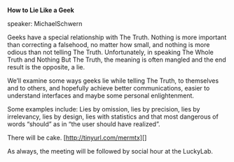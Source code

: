 **How to Lie Like a Geek**

speaker: MichaelSchwern

Geeks have a special relationship with The Truth. Nothing is more important than correcting a falsehood, no matter how small, and nothing is more odious than not telling The Truth. Unfortunately, in speaking The Whole Truth and Nothing But The Truth, the meaning is often mangled and the end result is the opposite, a lie.

We’ll examine some ways geeks lie while telling The Truth, to themselves and to others, and hopefully achieve better communications, easier to understand interfaces and maybe some personal enlightenment.

Some examples include: Lies by omission, lies by precision, lies by irrelevancy, lies by design, lies with statistics and that most dangerous of words “should” as in “the user should have realized”.

There will be cake.
[http://tinyurl.com/mermtx][]

As always, the meeting will be followed by social hour at the LuckyLab.
